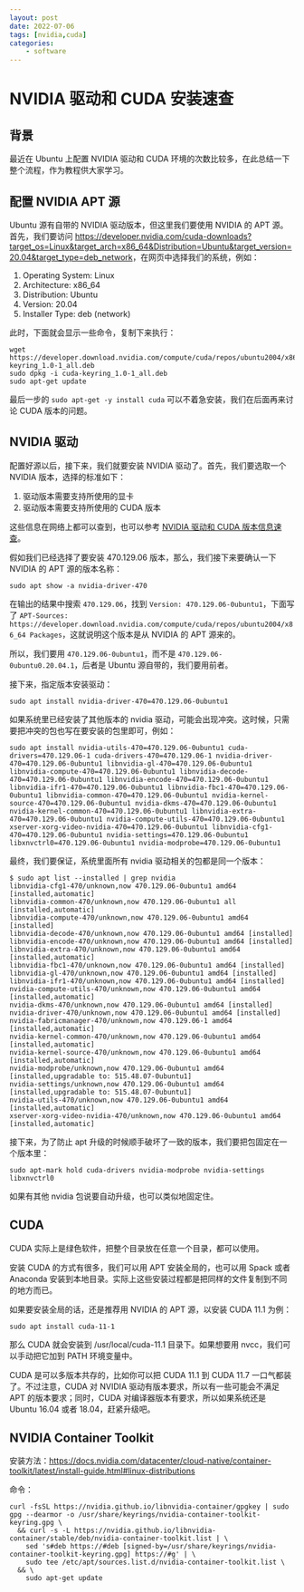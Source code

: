 ```yaml
---
layout: post
date: 2022-07-06
tags: [nvidia,cuda]
categories:
    - software
---
```


# NVIDIA 驱动和 CUDA 安装速查

## 背景

最近在 Ubuntu 上配置 NVIDIA 驱动和 CUDA 环境的次数比较多，在此总结一下整个流程，作为教程供大家学习。

## 配置 NVIDIA APT 源

Ubuntu 源有自带的 NVIDIA 驱动版本，但这里我们要使用 NVIDIA 的 APT 源。首先，我们要访问 <https://developer.nvidia.com/cuda-downloads?target_os=Linux&target_arch=x86_64&Distribution=Ubuntu&target_version=20.04&target_type=deb_network>，在网页中选择我们的系统，例如：

1. Operating System: Linux
2. Architecture: x86_64
3. Distribution: Ubuntu
4. Version: 20.04
5. Installer Type: deb (network)

此时，下面就会显示一些命令，复制下来执行：

```shell
wget https://developer.download.nvidia.com/compute/cuda/repos/ubuntu2004/x86_64/cuda-keyring_1.0-1_all.deb
sudo dpkg -i cuda-keyring_1.0-1_all.deb
sudo apt-get update
```

最后一步的 `sudo apt-get -y install cuda` 可以不着急安装，我们在后面再来讨论 CUDA 版本的问题。

## NVIDIA 驱动

配置好源以后，接下来，我们就要安装 NVIDIA 驱动了。首先，我们要选取一个 NVIDIA 版本，选择的标准如下：

1. 驱动版本需要支持所使用的显卡
2. 驱动版本需要支持所使用的 CUDA 版本

这些信息在网络上都可以查到，也可以参考 [NVIDIA 驱动和 CUDA 版本信息速查](nvidia-cuda.md)。

假如我们已经选择了要安装 470.129.06 版本，那么，我们接下来要确认一下 NVIDIA 的 APT 源的版本名称：

```
sudo apt show -a nvidia-driver-470
```

在输出的结果中搜索 `470.129.06`，找到 `Version: 470.129.06-0ubuntu1`，下面写了 `APT-Sources: https://developer.download.nvidia.com/compute/cuda/repos/ubuntu2004/x86_64 Packages`，这就说明这个版本是从 NVIDIA 的 APT 源来的。

所以，我们要用 `470.129.06-0ubuntu1`，而不是 `470.129.06-0ubuntu0.20.04.1`，后者是 Ubuntu 源自带的，我们要用前者。

接下来，指定版本安装驱动：

```shell
sudo apt install nvidia-driver-470=470.129.06-0ubuntu1
```

如果系统里已经安装了其他版本的 nvidia 驱动，可能会出现冲突。这时候，只需要把冲突的包也写在要安装的包里即可，例如：

```shell
sudo apt install nvidia-utils-470=470.129.06-0ubuntu1 cuda-drivers=470.129.06-1 cuda-drivers-470=470.129.06-1 nvidia-driver-470=470.129.06-0ubuntu1 libnvidia-gl-470=470.129.06-0ubuntu1 libnvidia-compute-470=470.129.06-0ubuntu1 libnvidia-decode-470=470.129.06-0ubuntu1 libnvidia-encode-470=470.129.06-0ubuntu1 libnvidia-ifr1-470=470.129.06-0ubuntu1 libnvidia-fbc1-470=470.129.06-0ubuntu1 libnvidia-common-470=470.129.06-0ubuntu1 nvidia-kernel-source-470=470.129.06-0ubuntu1 nvidia-dkms-470=470.129.06-0ubuntu1 nvidia-kernel-common-470=470.129.06-0ubuntu1 libnvidia-extra-470=470.129.06-0ubuntu1 nvidia-compute-utils-470=470.129.06-0ubuntu1 xserver-xorg-video-nvidia-470=470.129.06-0ubuntu1 libnvidia-cfg1-470=470.129.06-0ubuntu1 nvidia-settings=470.129.06-0ubuntu1 libxnvctrl0=470.129.06-0ubuntu1 nvidia-modprobe=470.129.06-0ubuntu1
```

最终，我们要保证，系统里面所有 nvidia 驱动相关的包都是同一个版本：

```shell
$ sudo apt list --installed | grep nvidia
libnvidia-cfg1-470/unknown,now 470.129.06-0ubuntu1 amd64 [installed,automatic]
libnvidia-common-470/unknown,now 470.129.06-0ubuntu1 all [installed,automatic]
libnvidia-compute-470/unknown,now 470.129.06-0ubuntu1 amd64 [installed]
libnvidia-decode-470/unknown,now 470.129.06-0ubuntu1 amd64 [installed]
libnvidia-encode-470/unknown,now 470.129.06-0ubuntu1 amd64 [installed]
libnvidia-extra-470/unknown,now 470.129.06-0ubuntu1 amd64 [installed,automatic]
libnvidia-fbc1-470/unknown,now 470.129.06-0ubuntu1 amd64 [installed]
libnvidia-gl-470/unknown,now 470.129.06-0ubuntu1 amd64 [installed]
libnvidia-ifr1-470/unknown,now 470.129.06-0ubuntu1 amd64 [installed]
nvidia-compute-utils-470/unknown,now 470.129.06-0ubuntu1 amd64 [installed,automatic]
nvidia-dkms-470/unknown,now 470.129.06-0ubuntu1 amd64 [installed]
nvidia-driver-470/unknown,now 470.129.06-0ubuntu1 amd64 [installed]
nvidia-fabricmanager-470/unknown,now 470.129.06-1 amd64 [installed,automatic]
nvidia-kernel-common-470/unknown,now 470.129.06-0ubuntu1 amd64 [installed,automatic]
nvidia-kernel-source-470/unknown,now 470.129.06-0ubuntu1 amd64 [installed,automatic]
nvidia-modprobe/unknown,now 470.129.06-0ubuntu1 amd64 [installed,upgradable to: 515.48.07-0ubuntu1]
nvidia-settings/unknown,now 470.129.06-0ubuntu1 amd64 [installed,upgradable to: 515.48.07-0ubuntu1]
nvidia-utils-470/unknown,now 470.129.06-0ubuntu1 amd64 [installed,automatic]
xserver-xorg-video-nvidia-470/unknown,now 470.129.06-0ubuntu1 amd64 [installed,automatic]
```

接下来，为了防止 apt 升级的时候顺手破坏了一致的版本，我们要把包固定在一个版本里：

```shell
sudo apt-mark hold cuda-drivers nvidia-modprobe nvidia-settings libxnvctrl0
```

如果有其他 nvidia 包说要自动升级，也可以类似地固定住。

## CUDA

CUDA 实际上是绿色软件，把整个目录放在任意一个目录，都可以使用。

安装 CUDA 的方式有很多，我们可以用 APT 安装全局的，也可以用 Spack 或者 Anaconda 安装到本地目录。实际上这些安装过程都是把同样的文件复制到不同的地方而已。

如果要安装全局的话，还是推荐用 NVIDIA 的 APT 源，以安装 CUDA 11.1 为例：

```shell
sudo apt install cuda-11-1
```

那么 CUDA 就会安装到 /usr/local/cuda-11.1 目录下。如果想要用 nvcc，我们可以手动把它加到 PATH 环境变量中。

CUDA 是可以多版本共存的，比如你可以把 CUDA 11.1 到 CUDA 11.7 一口气都装了。不过注意，CUDA 对 NVIDIA 驱动有版本要求，所以有一些可能会不满足 APT 的版本要求；同时，CUDA 对编译器版本有要求，所以如果系统还是 Ubuntu 16.04 或者 18.04，赶紧升级吧。


## NVIDIA Container Toolkit

安装方法：<https://docs.nvidia.com/datacenter/cloud-native/container-toolkit/latest/install-guide.html#linux-distributions>

命令：

```shell
curl -fsSL https://nvidia.github.io/libnvidia-container/gpgkey | sudo gpg --dearmor -o /usr/share/keyrings/nvidia-container-toolkit-keyring.gpg \
  && curl -s -L https://nvidia.github.io/libnvidia-container/stable/deb/nvidia-container-toolkit.list | \
    sed 's#deb https://#deb [signed-by=/usr/share/keyrings/nvidia-container-toolkit-keyring.gpg] https://#g' | \
    sudo tee /etc/apt/sources.list.d/nvidia-container-toolkit.list \
  && \
    sudo apt-get update
```
